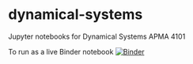 # dynamical-systems
Jupyter notebooks for Dynamical Systems APMA 4101

To run as a live Binder notebook  [![Binder](http://mybinder.org/badge.svg)](http://mybinder.org:/repo/mspieg/dynamical-systems)